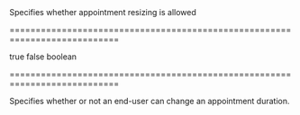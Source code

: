 <!--**
/*-------------------------------------------
    Auto-generated file. Do not modify.
-------------------------------------------

**-->
<!--d-->Specifies whether appointment resizing is allowed<!--/d-->
===========================================================================
<!--default-->true<!--/default-->
<!--custom_default_for_mobile-->false<!--/custom_default_for_mobile-->
<!--type-->boolean<!--/type-->
===========================================================================

<!--shortDescription-->
Specifies whether or not an end-user can change an appointment duration.
<!--/shortDescription-->

<!--fullDescription-->

<!--/fullDescription-->